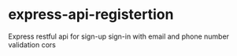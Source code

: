 # express-api-registertion
Express  restful api for sign-up sign-in with email and phone number validation cors
